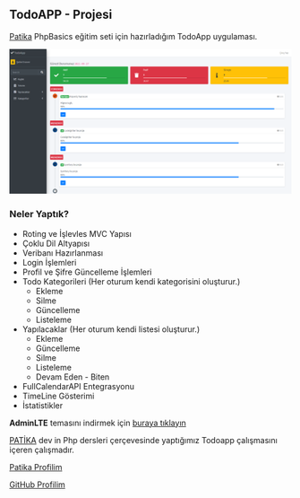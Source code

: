 ## TodoAPP - Projesi 
[Patika](https://patika.dev) PhpBasics eğitim seti için hazırladığım TodoApp uygulaması.

![img.png](img.png)
 
### Neler Yaptık?
- Roting ve İşlevles MVC Yapısı
- Çoklu Dil Altyapısı
- Veribanı Hazırlanması
- Login İşlemleri
- Profil ve Şifre Güncelleme İşlemleri
- Todo Kategorileri (Her oturum kendi kategorisini oluşturur.)
  - Ekleme
  - Silme
  - Güncelleme
  - Listeleme
- Yapılacaklar (Her oturum kendi listesi oluşturur.)
  - Ekleme
  - Güncelleme
  - Silme
  - Listeleme
  - Devam Eden - Biten
- FullCalendarAPI Entegrasyonu
- TimeLine Gösterimi
- İstatistikler

**AdminLTE** temasını indirmek için [buraya tıklayın](https://github.com/ColorlibHQ/AdminLTE/archive/refs/tags/v3.1.0.zip)

[PATİKA](https://app.patika.dev/) dev in Php dersleri çerçevesinde yaptığımız Todoapp çalışmasını içeren çalışmadır.

[Patika Profilim](https://app.patika.dev/sibgat)

[GitHub Profilim](https://github.com/Sibgatullahsanli)